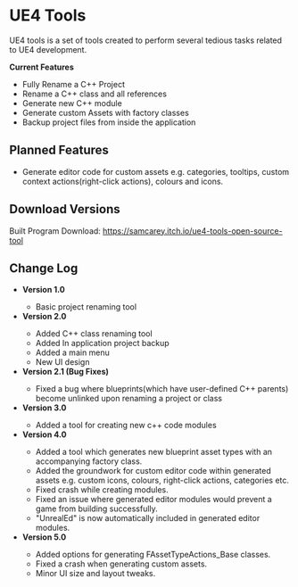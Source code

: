 # UE4 Tools
UE4 tools is a set of tools created to perform several tedious tasks related to UE4 development.

<strong>Current Features</strong>
<ul>
	<li>Fully Rename a C++ Project</li>
	<li>Rename a C++ class and all references</li>
    <li>Generate new C++ module</li>
    <li>Generate custom Assets with factory classes</li>
	<li>Backup project files from inside the application</li>
</ul>

## Planned Features
<ul>
    <li>Generate editor code for custom assets e.g. categories, tooltips, custom context actions(right-click actions), colours and icons.</li>
</ul>

## Download Versions
Built Program Download: https://samcarey.itch.io/ue4-tools-open-source-tool

## Change Log
<ul>
	<li><strong>Version 1.0</strong></li>
	<ul>
		<li>Basic project renaming tool</li>
	</ul>
	<li><strong>Version 2.0</strong></li>
	<ul>
		<li>Added C++ class renaming tool</li>
		<li>Added In application project backup</li>
		<li>Added a main menu</li>
		<li>New UI design</li>
	</ul>
	<li><strong>Version 2.1 (Bug Fixes)</strong></li>
	<ul>
		<li>Fixed a bug where blueprints(which have user-defined C++ parents) become unlinked upon renaming a project or class</li>
	</ul>
    <li><strong>Version 3.0 </strong></li>
	<ul>
		<li>Added a tool for creating new c++ code modules</li>
	</ul>
        <li><strong>Version 4.0 </strong></li>
	<ul>
	<li>Added a tool which generates new blueprint asset types with an accompanying factory class.</li>
        <li>Added the groundwork for custom editor code within generated assets e.g. custom icons, colours, right-click actions, categories etc.</li>
        <li>Fixed crash while creating modules.</li>
        <li>Fixed an issue where generated editor modules would prevent a game from building successfully.</li>
        <li>"UnrealEd" is now automatically included in generated editor modules.</li>
	</ul>
	     <li><strong>Version 5.0 </strong></li>
	<ul>
	<li>Added options for generating FAssetTypeActions_Base classes.</li>
        <li>Fixed a crash when generating custom assets.</li>
        <li>Minor UI size and layout tweaks.</li>
	</ul>
</ul>
